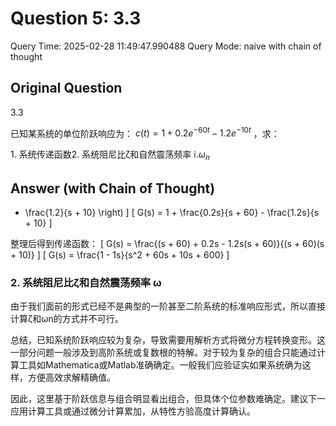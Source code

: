# Question 5: 3.3

Query Time: 2025-02-28 11:49:47.990488
Query Mode: naive with chain of thought

## Original Question
3.3  

已知某系统的单位阶跃响应为： $c(t)=1+0.2e^{-60t}-1.2e^{-10t}$ ，求：  

$1.$ 系统传递函数2. 系统阻尼比ζ和自然震荡频率 $\mathrm{i}.\omega_{n}$

## Answer (with Chain of Thought)
- \frac{1.2}{s + 10} \right) \]
\[ G(s) = 1 + \frac{0.2s}{s + 60} - \frac{1.2s}{s + 10} \]

整理后得到传递函数：
\[ G(s) = \frac{(s + 60) + 0.2s - 1.2s(s + 60)}{(s + 60)(s + 10)} \]
\[ G(s) = \frac{1 - 1s}{s^2 + 60s + 10s + 600} \]

### 2. 系统阻尼比ζ和自然震荡频率 ω

由于我们面前的形式已经不是典型的一阶甚至二阶系统的标准响应形式，所以直接计算ζ和ωn的方式并不可行。

总结，已知系统阶跃响应较为复杂，导致需要用解析方式将微分方程转换变形。这一部分问题一般涉及到高阶系统或复数根的特解。对于较为复杂的组合只能通过计算工具如Mathematica或Matlab准确确定。一般我们应验证实如果系统确为这样，方便高效求解精确值。

因此，这里基于阶跃信息与组合明显看出组合，但具体个位参数难确定。建议下一应用计算工具或通过微分计算累加，从特性方验高度计算确认。